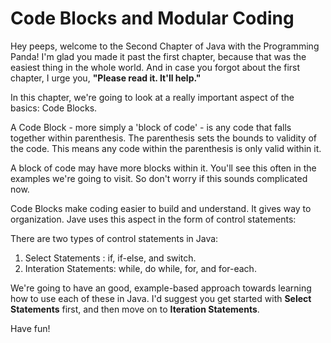 # Code Blocks and Modular Coding

Hey peeps, welcome to the Second Chapter of Java with the Programming Panda! I'm glad you made it past the first chapter,
because that was the easiest thing in the whole world. And in case you forgot about the first chapter,
I urge you, <b>"Please read it. It'll help."</b>

In this chapter, we're going to look at a really important aspect of the basics: Code Blocks.

A Code Block - more simply a 'block of code' - is any code that falls together within parenthesis. The parenthesis sets the bounds
to validity of the code. This means any code within the parenthesis is only valid within it.

A block of code may have more blocks within it. You'll see this often in the examples we're going to visit. So don't worry if this
sounds complicated now.

Code Blocks make coding easier to build and understand. It gives way to organization. Jave uses this aspect in the form of control
statements:

There are two types of control statements in Java:

1) Select Statements : if, if-else, and switch.
2) Interation Statements: while, do while, for, and for-each.

We're going to have an good, example-based approach towards learning how to use each of these in Java. I'd suggest you get started with
<b>Select Statements</b> first, and then move on to <b>Iteration Statements</b>.

Have fun!
